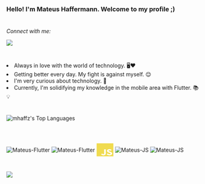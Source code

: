 ### Hello! I'm Mateus Haffermann. Welcome to my profile ;) 
#    
<i>Connect with me:</i>    

<a href="https://www.linkedin.com/in/mateus-haffermann" target="_blank" rel="noopener noreferrer"><img src="https://img.shields.io/badge/-LinkedIn-%230077B5?style=for-the-badge&logo=linkedin&logoColor=white"></a>
#
<li>Always in love with the world of technology. 🖥️❤️</li>
<li>Getting better every day. My fight is against myself. 😌</li>
<li>I'm very curious about technology. 🤔</li>
<li>Currently, I'm solidifying my knowledge in the mobile area with Flutter. 📚💡</li>

#

![mhaffz's Top Languages](https://github-readme-stats.vercel.app/api/top-langs/?username=mhaffz&theme=gotham&show_icons=true&hide_border=false&layout=compact)

#
<div style="display: inline_block"><br>
  <img align="center" alt="Mateus-Flutter" height="35" width="45" src="https://cdn.jsdelivr.net/gh/devicons/devicon@latest/icons/flutter/flutter-original.svg">
  <img align="center" alt="Mateus-Flutter" height="35" width="45" src="https://cdn.jsdelivr.net/gh/devicons/devicon@latest/icons/dart/dart-original.svg">
  <img align="center" alt="Mateus-JS" height="35" width="45" src="https://raw.githubusercontent.com/devicons/devicon/master/icons/javascript/javascript-plain.svg">
  <img align="center" alt="Mateus-JS" height="35" width="45" src="https://cdn.jsdelivr.net/gh/devicons/devicon@latest/icons/csharp/csharp-original.svg">
  <img align="center" alt="Mateus-JS" height="35" width="45" src="https://cdn.jsdelivr.net/gh/devicons/devicon@latest/icons/linux/linux-original.svg">
</div>

#
<img src="https://user-images.githubusercontent.com/74038190/212284136-03988914-d899-44b4-b1d9-4eeccf656e44.gif">
